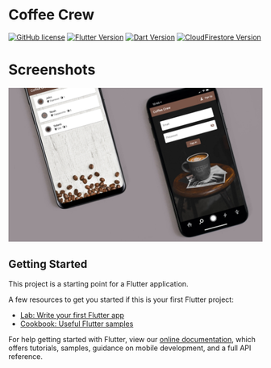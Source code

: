 # Coffee Crew

[![GitHub license](https://img.shields.io/badge/License-MIT-blue.svg)](./LICENSE)
[![Flutter Version](https://img.shields.io/badge/Flutter-2.8.1-5DC4FE.svg)](https://flutter.dev)
[![Dart Version](https://img.shields.io/badge/Dart-2.15.1-305AB3.svg)](https://dart.dev)
[![CloudFirestore Version](https://img.shields.io/badge/Cloud_Firestore-3.1.7-f5Cb2b.svg)](https://pub.dev/packages/cloud_firestore)


# Screenshots

![Screenshot](https://github.com/seaque/coffee-crew/blob/assets/coffee-crew-marketing.png)

## Getting Started

This project is a starting point for a Flutter application.

A few resources to get you started if this is your first Flutter project:

- [Lab: Write your first Flutter app](https://flutter.dev/docs/get-started/codelab)
- [Cookbook: Useful Flutter samples](https://flutter.dev/docs/cookbook)

For help getting started with Flutter, view our
[online documentation](https://flutter.dev/docs), which offers tutorials,
samples, guidance on mobile development, and a full API reference.
